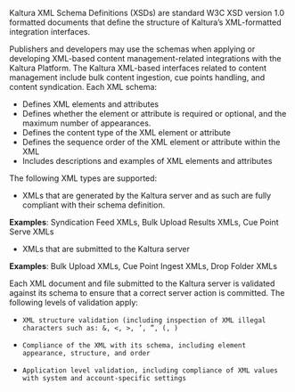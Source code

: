  Kaltura XML Schema Definitions (XSDs) are standard W3C XSD version 1.0 formatted documents that define the structure of Kaltura’s XML-formatted integration interfaces.

Publishers and developers may use the schemas when applying or developing XML-based content management-related integrations with the Kaltura Platform. The Kaltura XML-based interfaces related to content management include bulk content ingestion, cue points handling, and content syndication.
Each XML schema:

* Defines XML elements and attributes
* Defines whether the element or attribute is required or optional, and the maximum number of appearances.
* Defines the content type of the XML element or attribute
* Defines the sequence order of the XML element or attribute within the XML
* Includes descriptions and examples of XML elements and attributes

The following XML types are supported:

* XMLs that are generated by the Kaltura server and as such are fully compliant with their schema definition.

**Examples**: Syndication Feed XMLs, Bulk Upload Results XMLs, Cue Point Serve XMLs

* XMLs that are submitted to the Kaltura server

**Examples**: Bulk Upload XMLs, Cue Point Ingest XMLs, Drop Folder XMLs

Each XML document and file submitted to the Kaltura server is validated against its schema to ensure that a correct server action is committed. The following levels of validation apply:
  *     XML structure validation (including inspection of XML illegal characters such as: &, <, >, ’, ”, (, )
  *     Compliance of the XML with its schema, including element appearance, structure, and order
  *     Application level validation, including compliance of XML values with system and account-specific settings

